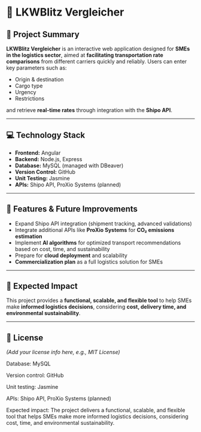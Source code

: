 # 🚛 LKWBlitz Vergleicher

## 🔹 Project Summary

**LKWBlitz Vergleicher** is an interactive web application designed for **SMEs in the logistics sector**, aimed at **facilitating transportation rate comparisons** from different carriers quickly and reliably. Users can enter key parameters such as:

- Origin & destination
- Cargo type
- Urgency
- Restrictions

and retrieve **real-time rates** through integration with the **Shipo API**.

---

## 💻 Technology Stack

- **Frontend:** Angular  
- **Backend:** Node.js, Express  
- **Database:** MySQL (managed with DBeaver)  
- **Version Control:** GitHub  
- **Unit Testing:** Jasmine  
- **APIs:** Shipo API, ProXio Systems (planned)

---

## 🚀 Features & Future Improvements

- Expand Shipo API integration (shipment tracking, advanced validations)  
- Integrate additional APIs like **ProXio Systems** for **CO₂ emissions estimation**  
- Implement **AI algorithms** for optimized transport recommendations based on cost, time, and sustainability  
- Prepare for **cloud deployment** and scalability  
- **Commercialization plan** as a full logistics solution for SMEs

---

## 🎯 Expected Impact

This project provides a **functional, scalable, and flexible tool** to help SMEs make **informed logistics decisions**, considering **cost, delivery time, and environmental sustainability**.

---

## 📄 License

*(Add your license info here, e.g., MIT License)*


Database: MySQL

Version control: GitHub

Unit testing: Jasmine

APIs: Shipo API, ProXio Systems (planned)

Expected impact:
The project delivers a functional, scalable, and flexible tool that helps SMEs make more informed logistics decisions, considering cost, time, and environmental sustainability.
